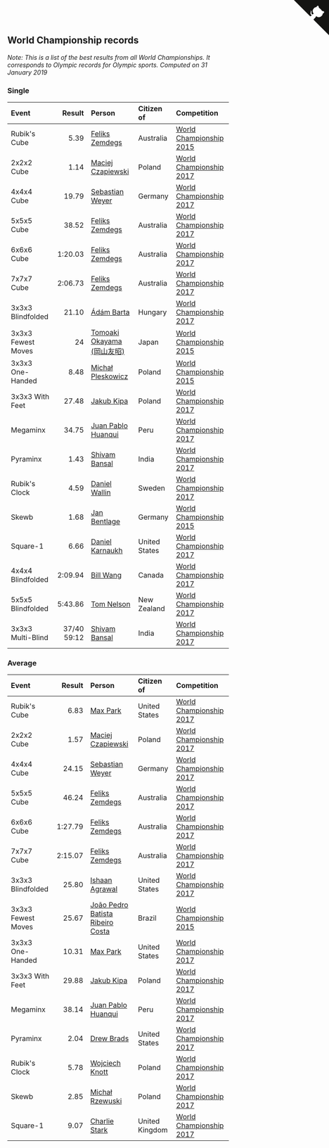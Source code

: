 ## World Championship records

*Note: This is a list of the best results from all World Championships. It corresponds to Olympic records for Olympic sports.*
*Computed on 31 January 2019*


### Single

| Event | Result | Person | Citizen of | Competition |
| :--- | ---: | :--- | :--- | :--- |
| Rubik's Cube | 5.39 | [Feliks Zemdegs](https://www.worldcubeassociation.org/persons/2009ZEMD01) | Australia | [World Championship 2015](https://www.worldcubeassociation.org/competitions/WC2015) |
| 2x2x2 Cube | 1.14 | [Maciej Czapiewski](https://www.worldcubeassociation.org/persons/2014CZAP01) | Poland | [World Championship 2017](https://www.worldcubeassociation.org/competitions/WC2017) |
| 4x4x4 Cube | 19.79 | [Sebastian Weyer](https://www.worldcubeassociation.org/persons/2010WEYE02) | Germany | [World Championship 2017](https://www.worldcubeassociation.org/competitions/WC2017) |
| 5x5x5 Cube | 38.52 | [Feliks Zemdegs](https://www.worldcubeassociation.org/persons/2009ZEMD01) | Australia | [World Championship 2017](https://www.worldcubeassociation.org/competitions/WC2017) |
| 6x6x6 Cube | 1:20.03 | [Feliks Zemdegs](https://www.worldcubeassociation.org/persons/2009ZEMD01) | Australia | [World Championship 2017](https://www.worldcubeassociation.org/competitions/WC2017) |
| 7x7x7 Cube | 2:06.73 | [Feliks Zemdegs](https://www.worldcubeassociation.org/persons/2009ZEMD01) | Australia | [World Championship 2017](https://www.worldcubeassociation.org/competitions/WC2017) |
| 3x3x3 Blindfolded | 21.10 | [Ádám Barta](https://www.worldcubeassociation.org/persons/2009BART02) | Hungary | [World Championship 2017](https://www.worldcubeassociation.org/competitions/WC2017) |
| 3x3x3 Fewest Moves | 24 | [Tomoaki Okayama (岡山友昭)](https://www.worldcubeassociation.org/persons/2009OKAY01) | Japan | [World Championship 2015](https://www.worldcubeassociation.org/competitions/WC2015) |
| 3x3x3 One-Handed | 8.48 | [Michał Pleskowicz](https://www.worldcubeassociation.org/persons/2009PLES01) | Poland | [World Championship 2015](https://www.worldcubeassociation.org/competitions/WC2015) |
| 3x3x3 With Feet | 27.48 | [Jakub Kipa](https://www.worldcubeassociation.org/persons/2010KIPA01) | Poland | [World Championship 2017](https://www.worldcubeassociation.org/competitions/WC2017) |
| Megaminx | 34.75 | [Juan Pablo Huanqui](https://www.worldcubeassociation.org/persons/2013HUAN30) | Peru | [World Championship 2017](https://www.worldcubeassociation.org/competitions/WC2017) |
| Pyraminx | 1.43 | [Shivam Bansal](https://www.worldcubeassociation.org/persons/2011BANS02) | India | [World Championship 2017](https://www.worldcubeassociation.org/competitions/WC2017) |
| Rubik's Clock | 4.59 | [Daniel Wallin](https://www.worldcubeassociation.org/persons/2013WALL03) | Sweden | [World Championship 2017](https://www.worldcubeassociation.org/competitions/WC2017) |
| Skewb | 1.68 | [Jan Bentlage](https://www.worldcubeassociation.org/persons/2010BENT01) | Germany | [World Championship 2015](https://www.worldcubeassociation.org/competitions/WC2015) |
| Square-1 | 6.66 | [Daniel Karnaukh](https://www.worldcubeassociation.org/persons/2014KARN02) | United States | [World Championship 2017](https://www.worldcubeassociation.org/competitions/WC2017) |
| 4x4x4 Blindfolded | 2:09.94 | [Bill Wang](https://www.worldcubeassociation.org/persons/2010WANG68) | Canada | [World Championship 2017](https://www.worldcubeassociation.org/competitions/WC2017) |
| 5x5x5 Blindfolded | 5:43.86 | [Tom Nelson](https://www.worldcubeassociation.org/persons/2013NELS01) | New Zealand | [World Championship 2017](https://www.worldcubeassociation.org/competitions/WC2017) |
| 3x3x3 Multi-Blind | 37/40 59:12 | [Shivam Bansal](https://www.worldcubeassociation.org/persons/2011BANS02) | India | [World Championship 2017](https://www.worldcubeassociation.org/competitions/WC2017) |

### Average

| Event | Result | Person | Citizen of | Competition |
| :--- | ---: | :--- | :--- | :--- |
| Rubik's Cube | 6.83 | [Max Park](https://www.worldcubeassociation.org/persons/2012PARK03) | United States | [World Championship 2017](https://www.worldcubeassociation.org/competitions/WC2017) |
| 2x2x2 Cube | 1.57 | [Maciej Czapiewski](https://www.worldcubeassociation.org/persons/2014CZAP01) | Poland | [World Championship 2017](https://www.worldcubeassociation.org/competitions/WC2017) |
| 4x4x4 Cube | 24.15 | [Sebastian Weyer](https://www.worldcubeassociation.org/persons/2010WEYE02) | Germany | [World Championship 2017](https://www.worldcubeassociation.org/competitions/WC2017) |
| 5x5x5 Cube | 46.24 | [Feliks Zemdegs](https://www.worldcubeassociation.org/persons/2009ZEMD01) | Australia | [World Championship 2017](https://www.worldcubeassociation.org/competitions/WC2017) |
| 6x6x6 Cube | 1:27.79 | [Feliks Zemdegs](https://www.worldcubeassociation.org/persons/2009ZEMD01) | Australia | [World Championship 2017](https://www.worldcubeassociation.org/competitions/WC2017) |
| 7x7x7 Cube | 2:15.07 | [Feliks Zemdegs](https://www.worldcubeassociation.org/persons/2009ZEMD01) | Australia | [World Championship 2017](https://www.worldcubeassociation.org/competitions/WC2017) |
| 3x3x3 Blindfolded | 25.80 | [Ishaan Agrawal](https://www.worldcubeassociation.org/persons/2015AGRA03) | United States | [World Championship 2017](https://www.worldcubeassociation.org/competitions/WC2017) |
| 3x3x3 Fewest Moves | 25.67 | [João Pedro Batista Ribeiro Costa](https://www.worldcubeassociation.org/persons/2013COST02) | Brazil | [World Championship 2015](https://www.worldcubeassociation.org/competitions/WC2015) |
| 3x3x3 One-Handed | 10.31 | [Max Park](https://www.worldcubeassociation.org/persons/2012PARK03) | United States | [World Championship 2017](https://www.worldcubeassociation.org/competitions/WC2017) |
| 3x3x3 With Feet | 29.88 | [Jakub Kipa](https://www.worldcubeassociation.org/persons/2010KIPA01) | Poland | [World Championship 2017](https://www.worldcubeassociation.org/competitions/WC2017) |
| Megaminx | 38.14 | [Juan Pablo Huanqui](https://www.worldcubeassociation.org/persons/2013HUAN30) | Peru | [World Championship 2017](https://www.worldcubeassociation.org/competitions/WC2017) |
| Pyraminx | 2.04 | [Drew Brads](https://www.worldcubeassociation.org/persons/2010BRAD01) | United States | [World Championship 2017](https://www.worldcubeassociation.org/competitions/WC2017) |
| Rubik's Clock | 5.78 | [Wojciech Knott](https://www.worldcubeassociation.org/persons/2011KNOT01) | Poland | [World Championship 2017](https://www.worldcubeassociation.org/competitions/WC2017) |
| Skewb | 2.85 | [Michał Rzewuski](https://www.worldcubeassociation.org/persons/2014RZEW01) | Poland | [World Championship 2017](https://www.worldcubeassociation.org/competitions/WC2017) |
| Square-1 | 9.07 | [Charlie Stark](https://www.worldcubeassociation.org/persons/2014STAR05) | United Kingdom | [World Championship 2017](https://www.worldcubeassociation.org/competitions/WC2017) |


<a href="https://github.com/jonatanklosko/wca_statistics" class="github-corner" aria-label="View source on Github"><svg width="80" height="80" viewBox="0 0 250 250" style="fill:#151513; color:#fff; position: absolute; top: 0; border: 0; right: 0;" aria-hidden="true"><path d="M0,0 L115,115 L130,115 L142,142 L250,250 L250,0 Z"></path><path d="M128.3,109.0 C113.8,99.7 119.0,89.6 119.0,89.6 C122.0,82.7 120.5,78.6 120.5,78.6 C119.2,72.0 123.4,76.3 123.4,76.3 C127.3,80.9 125.5,87.3 125.5,87.3 C122.9,97.6 130.6,101.9 134.4,103.2" fill="currentColor" style="transform-origin: 130px 106px;" class="octo-arm"></path><path d="M115.0,115.0 C114.9,115.1 118.7,116.5 119.8,115.4 L133.7,101.6 C136.9,99.2 139.9,98.4 142.2,98.6 C133.8,88.0 127.5,74.4 143.8,58.0 C148.5,53.4 154.0,51.2 159.7,51.0 C160.3,49.4 163.2,43.6 171.4,40.1 C171.4,40.1 176.1,42.5 178.8,56.2 C183.1,58.6 187.2,61.8 190.9,65.4 C194.5,69.0 197.7,73.2 200.1,77.6 C213.8,80.2 216.3,84.9 216.3,84.9 C212.7,93.1 206.9,96.0 205.4,96.6 C205.1,102.4 203.0,107.8 198.3,112.5 C181.9,128.9 168.3,122.5 157.7,114.1 C157.9,116.9 156.7,120.9 152.7,124.9 L141.0,136.5 C139.8,137.7 141.6,141.9 141.8,141.8 Z" fill="currentColor" class="octo-body"></path></svg></a><style>.github-corner:hover .octo-arm{animation:octocat-wave 560ms ease-in-out}@keyframes octocat-wave{0%,100%{transform:rotate(0)}20%,60%{transform:rotate(-25deg)}40%,80%{transform:rotate(10deg)}}@media (max-width:500px){.github-corner:hover .octo-arm{animation:none}.github-corner .octo-arm{animation:octocat-wave 560ms ease-in-out}}</style>
